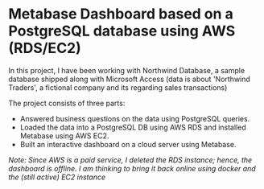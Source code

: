 # Metabase Dashboard based on a PostgreSQL database using AWS (RDS/EC2)
In this project, I have been working with Northwind Database, a sample database shipped along with Microsoft Access (data is about 'Northwind Traders', a fictional company and its regarding sales transactions)

The project consists of three parts:

- Answered business questions on the data using PostgreSQL queries.
- Loaded the data into a PostgreSQL DB using AWS RDS and installed Metabase using AWS EC2.
- Built an interactive dashboard on a cloud server using Metabase.

*Note:
Since AWS is a paid service, I deleted the RDS instance; hence, the dashboard is offline. I am thinking to bring it back online using docker and the (still active) EC2 instance*
